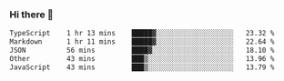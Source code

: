 ### Hi there 👋

<!--
**WShiBin/WShiBin** is a ✨ _special_ ✨ repository because its `README.md` (this file) appears on your GitHub profile.

Here are some ideas to get you started:

- 🔭 I’m currently working on ...
- 🌱 I’m currently learning ...
- 👯 I’m looking to collaborate on ...
- 🤔 I’m looking for help with ...
- 💬 Ask me about ...
- 📫 How to reach me: ...
- 😄 Pronouns: ...
- ⚡ Fun fact: ...
-->

<!--START_SECTION:waka-->

```txt
TypeScript    1 hr 13 mins    █████▓░░░░░░░░░░░░░░░░░░░   23.32 %
Markdown      1 hr 11 mins    █████▓░░░░░░░░░░░░░░░░░░░   22.64 %
JSON          56 mins         ████▓░░░░░░░░░░░░░░░░░░░░   18.10 %
Other         43 mins         ███▒░░░░░░░░░░░░░░░░░░░░░   13.96 %
JavaScript    43 mins         ███▒░░░░░░░░░░░░░░░░░░░░░   13.79 %
```

<!--END_SECTION:waka-->
